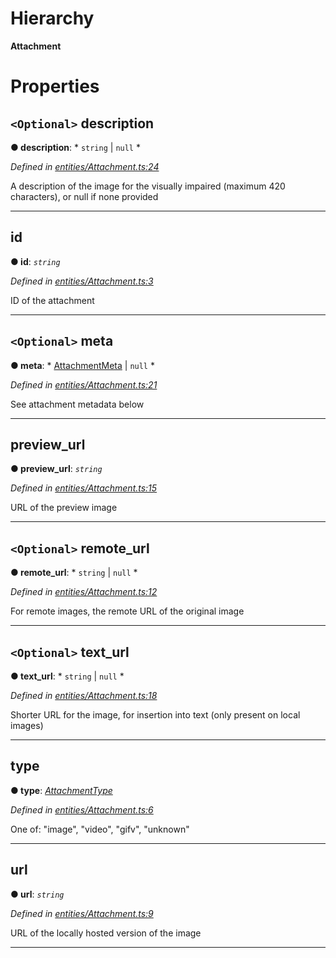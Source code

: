 

# Hierarchy

**Attachment**

# Properties

<a id="description"></a>

## `<Optional>` description

**● description**: * `string` &#124; `null`
*

*Defined in [entities/Attachment.ts:24](https://github.com/aendrew/core/blob/9182182/src/entities/Attachment.ts#L24)*

A description of the image for the visually impaired (maximum 420 characters), or null if none provided

___
<a id="id"></a>

##  id

**● id**: *`string`*

*Defined in [entities/Attachment.ts:3](https://github.com/aendrew/core/blob/9182182/src/entities/Attachment.ts#L3)*

ID of the attachment

___
<a id="meta"></a>

## `<Optional>` meta

**● meta**: * [AttachmentMeta](_entities_attachment_.attachmentmeta.md) &#124; `null`
*

*Defined in [entities/Attachment.ts:21](https://github.com/aendrew/core/blob/9182182/src/entities/Attachment.ts#L21)*

See attachment metadata below

___
<a id="preview_url"></a>

##  preview_url

**● preview_url**: *`string`*

*Defined in [entities/Attachment.ts:15](https://github.com/aendrew/core/blob/9182182/src/entities/Attachment.ts#L15)*

URL of the preview image

___
<a id="remote_url"></a>

## `<Optional>` remote_url

**● remote_url**: * `string` &#124; `null`
*

*Defined in [entities/Attachment.ts:12](https://github.com/aendrew/core/blob/9182182/src/entities/Attachment.ts#L12)*

For remote images, the remote URL of the original image

___
<a id="text_url"></a>

## `<Optional>` text_url

**● text_url**: * `string` &#124; `null`
*

*Defined in [entities/Attachment.ts:18](https://github.com/aendrew/core/blob/9182182/src/entities/Attachment.ts#L18)*

Shorter URL for the image, for insertion into text (only present on local images)

___
<a id="type"></a>

##  type

**● type**: *[AttachmentType](../modules/_entities_attachment_.md#attachmenttype)*

*Defined in [entities/Attachment.ts:6](https://github.com/aendrew/core/blob/9182182/src/entities/Attachment.ts#L6)*

One of: "image", "video", "gifv", "unknown"

___
<a id="url"></a>

##  url

**● url**: *`string`*

*Defined in [entities/Attachment.ts:9](https://github.com/aendrew/core/blob/9182182/src/entities/Attachment.ts#L9)*

URL of the locally hosted version of the image

___

